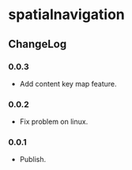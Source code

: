 # spatialnavigation

## ChangeLog

### 0.0.3

* Add content key map feature.

### 0.0.2

* Fix problem on linux.

### 0.0.1

* Publish.

